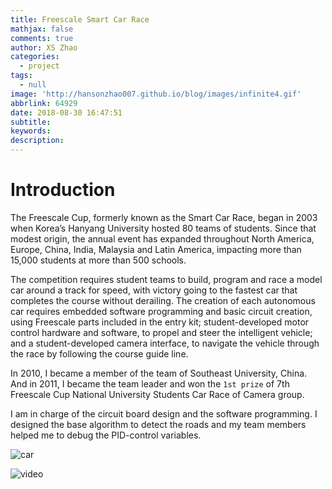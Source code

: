 ```yaml
---
title: Freescale Smart Car Race
mathjax: false
comments: true
author: XS Zhao
categories:
  - project
tags:
  - null
image: 'http://hansonzhao007.github.io/blog/images/infinite4.gif'
abbrlink: 64929
date: 2018-08-30 16:47:51
subtitle:
keywords:
description:
---
```



# Introduction
The Freescale Cup, formerly known as the Smart Car Race, began in 2003 when Korea’s Hanyang University hosted 80 teams of students. Since that modest origin, the annual event has expanded throughout North America, Europe, China, India, Malaysia and Latin America, impacting more than 15,000 students at more than 500 schools.

The competition requires student teams to build, program and race a model car around a track for speed, with victory going to the fastest car that completes the course without derailing. The creation of each autonomous car requires embedded software programming and basic circuit creation, using Freescale parts included in the entry kit; student-developed motor control hardware and software, to propel and steer the intelligent vehicle; and a student-developed camera interface, to navigate the vehicle through the race by following the course guide line.

In 2010, I became a member of the team of Southeast University, China. And in 2011, I became the team leader and won the `1st prize` of 7th Freescale Cup National University Students Car Race of Camera group.

I am in charge of the circuit board design and the software programming. I designed the base algorithm to detect the roads and my team members helped me to debug the PID-control variables.

![car](model.png)

![video](smart_car.gif)
